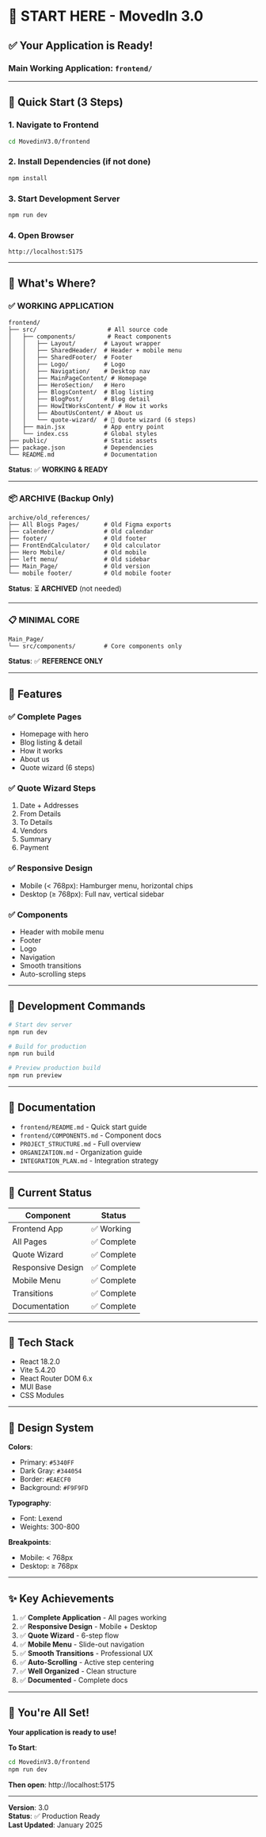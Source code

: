 # 🚀 START HERE - MovedIn 3.0

## ✅ Your Application is Ready!

### **Main Working Application**: `frontend/`

---

## 🎯 Quick Start (3 Steps)

### **1. Navigate to Frontend**
```bash
cd MovedinV3.0/frontend
```

### **2. Install Dependencies** (if not done)
```bash
npm install
```

### **3. Start Development Server**
```bash
npm run dev
```

### **4. Open Browser**
```
http://localhost:5175
```

---

## 📁 What's Where?

### **✅ WORKING APPLICATION**
```
frontend/
├── src/                    # All source code
│   ├── components/         # React components
│   │   ├── Layout/        # Layout wrapper
│   │   ├── SharedHeader/  # Header + mobile menu
│   │   ├── SharedFooter/  # Footer
│   │   ├── Logo/          # Logo
│   │   ├── Navigation/    # Desktop nav
│   │   ├── MainPageContent/ # Homepage
│   │   ├── HeroSection/   # Hero
│   │   ├── BlogsContent/  # Blog listing
│   │   ├── BlogPost/      # Blog detail
│   │   ├── HowItWorksContent/ # How it works
│   │   ├── AboutUsContent/ # About us
│   │   └── quote-wizard/  # 🎯 Quote wizard (6 steps)
│   ├── main.jsx           # App entry point
│   └── index.css          # Global styles
├── public/                # Static assets
├── package.json           # Dependencies
└── README.md              # Documentation
```

**Status**: ✅ **WORKING & READY**

---

### **📦 ARCHIVE (Backup Only)**
```
archive/old_references/
├── All Blogs Pages/       # Old Figma exports
├── calender/              # Old calendar
├── footer/                # Old footer
├── FrontEndCalculator/    # Old calculator
├── Hero Mobile/           # Old mobile
├── left menu/             # Old sidebar
├── Main_Page/             # Old version
└── mobile footer/         # Old mobile footer
```

**Status**: ⏳ **ARCHIVED** (not needed)

---

### **📋 MINIMAL CORE**
```
Main_Page/
└── src/components/        # Core components only
```

**Status**: ✅ **REFERENCE ONLY**

---

## 🎨 Features

### **✅ Complete Pages**
- Homepage with hero
- Blog listing & detail
- How it works
- About us
- Quote wizard (6 steps)

### **✅ Quote Wizard Steps**
1. Date + Addresses
2. From Details
3. To Details
4. Vendors
5. Summary
6. Payment

### **✅ Responsive Design**
- Mobile (< 768px): Hamburger menu, horizontal chips
- Desktop (≥ 768px): Full nav, vertical sidebar

### **✅ Components**
- Header with mobile menu
- Footer
- Logo
- Navigation
- Smooth transitions
- Auto-scrolling steps

---

## 🚀 Development Commands

```bash
# Start dev server
npm run dev

# Build for production
npm run build

# Preview production build
npm run preview
```

---

## 📖 Documentation

- `frontend/README.md` - Quick start guide
- `frontend/COMPONENTS.md` - Component docs
- `PROJECT_STRUCTURE.md` - Full overview
- `ORGANIZATION.md` - Organization guide
- `INTEGRATION_PLAN.md` - Integration strategy

---

## 🎯 Current Status

| Component | Status |
|-----------|--------|
| Frontend App | ✅ Working |
| All Pages | ✅ Complete |
| Quote Wizard | ✅ Complete |
| Responsive Design | ✅ Complete |
| Mobile Menu | ✅ Complete |
| Transitions | ✅ Complete |
| Documentation | ✅ Complete |

---

## 🔧 Tech Stack

- React 18.2.0
- Vite 5.4.20
- React Router DOM 6.x
- MUI Base
- CSS Modules

---

## 🎨 Design System

**Colors**:
- Primary: `#5340FF`
- Dark Gray: `#344054`
- Border: `#EAECF0`
- Background: `#F9F9FD`

**Typography**:
- Font: Lexend
- Weights: 300-800

**Breakpoints**:
- Mobile: < 768px
- Desktop: ≥ 768px

---

## ✨ Key Achievements

1. ✅ **Complete Application** - All pages working
2. ✅ **Responsive Design** - Mobile + Desktop
3. ✅ **Quote Wizard** - 6-step flow
4. ✅ **Mobile Menu** - Slide-out navigation
5. ✅ **Smooth Transitions** - Professional UX
6. ✅ **Auto-Scrolling** - Active step centering
7. ✅ **Well Organized** - Clean structure
8. ✅ **Documented** - Complete docs

---

## 🎉 You're All Set!

**Your application is ready to use!**

**To Start**:
```bash
cd MovedinV3.0/frontend
npm run dev
```

**Then open**: http://localhost:5175

---

**Version**: 3.0  
**Status**: ✅ Production Ready  
**Last Updated**: January 2025


